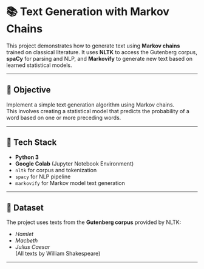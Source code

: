 # 📚 Text Generation with Markov Chains

This project demonstrates how to generate text using **Markov chains** trained on classical literature. It uses **NLTK** to access the Gutenberg corpus, **spaCy** for parsing and NLP, and **Markovify** to generate new text based on learned statistical models.

---

## 🎯 Objective

Implement a simple text generation algorithm using Markov chains.  
This involves creating a statistical model that predicts the probability of a word based on one or more preceding words.

---

## 🧰 Tech Stack

- **Python 3**
- **Google Colab** (Jupyter Notebook Environment)
- `nltk` for corpus and tokenization
- `spacy` for NLP pipeline
- `markovify` for Markov model text generation

---

## 📂 Dataset

The project uses texts from the **Gutenberg corpus** provided by NLTK:
- *Hamlet*
- *Macbeth*
- *Julius Caesar*  
(All texts by William Shakespeare)

---
